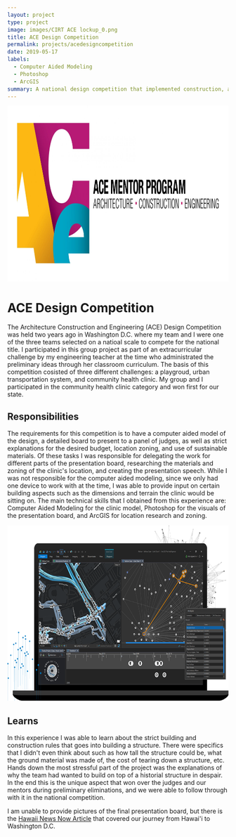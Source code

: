 ```yaml
---
layout: project
type: project
image: images/CIRT ACE lockup_0.png
title: ACE Design Competition
permalink: projects/acedesigncompetition
date: 2019-05-17
labels:
  - Computer Aided Modeling
  - Photoshop
  - ArcGIS
summary: A national design competition that implemented construction, architecture, and engineering.
---
```


<img src="../images/ace.jpg" width="750" height="400"/>

# ACE Design Competition

The Architecture Construction and Engineering (ACE) Design Competition was held two years ago in Washington D.C. where my team and I were one of the three teams selected on a natioal scale to compete for the national title. I participated in this group project as part of an extracurricular challenge by my engineering teacher at the time who administrated the preliminary ideas through her classroom curriculum. The basis of this competition cosisted of three different challenges: a playgroud, urban transportation system, and community health clinic. My group and I participated in the community health clinic category and won first for our state. 

## Responsibilities

The requirements for this competition is to have a computer aided model of the design, a detailed board to present to a panel of judges, as well as strict explanations for the desired budget, location zoning, and use of sustainable materials. Of these tasks I was responsible for delegating the work for different parts of the presentation board, researching the materials and zoning of the clinic's location, and creating the presentation speech. While I was not responsible for the computer aided modeling, since we only had one device to work with at the time, I was able to provide input on certain building aspects such as the dimensions and terrain the clinic would be sitting on. The main technical skills that I obtained from this experience are: Computer Aided Modeling for the clinic model, Photoshop for the visuals of the presentation board, and ArcGIS for location research and zoning.

<img src="../images/pro-intel-banner-fg.png" width="700" height="400"/>

## Learns

In this experience I was able to learn about the strict building and construction rules that goes into building a structure. There were specifics that I didn't even think about such as how tall the structure could be, what the ground material was made of, the cost of tearing down a structure, etc. Hands down the most stressful part of the project was the explanations of why the team had wanted to build on top of a historial structure in despair. In the end this is the unique aspect that won over the judges and our mentors during preliminary eliminations, and we were able to follow through with it in the national competition.

I am unable to provide pictures of the final presentation board, but there is the 
<a href="https://www.hawaiinewsnow.com/2019/05/18/moanalua-high-team-recognized-innovative-design-national-competition/">Hawaii News Now Article</a> that covered our journey from Hawai'i to Washington D.C.
